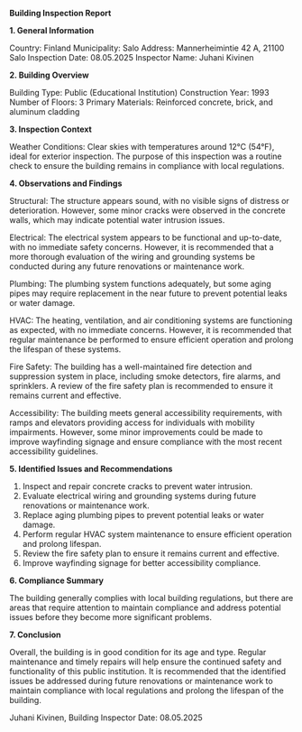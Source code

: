  **Building Inspection Report**

**1. General Information**

Country: Finland
Municipality: Salo
Address: Mannerheimintie 42 A, 21100 Salo
Inspection Date: 08.05.2025
Inspector Name: Juhani Kivinen

**2. Building Overview**

Building Type: Public (Educational Institution)
Construction Year: 1993
Number of Floors: 3
Primary Materials: Reinforced concrete, brick, and aluminum cladding

**3. Inspection Context**

Weather Conditions: Clear skies with temperatures around 12°C (54°F), ideal for exterior inspection. The purpose of this inspection was a routine check to ensure the building remains in compliance with local regulations.

**4. Observations and Findings**

Structural: The structure appears sound, with no visible signs of distress or deterioration. However, some minor cracks were observed in the concrete walls, which may indicate potential water intrusion issues.

Electrical: The electrical system appears to be functional and up-to-date, with no immediate safety concerns. However, it is recommended that a more thorough evaluation of the wiring and grounding systems be conducted during any future renovations or maintenance work.

Plumbing: The plumbing system functions adequately, but some aging pipes may require replacement in the near future to prevent potential leaks or water damage.

HVAC: The heating, ventilation, and air conditioning systems are functioning as expected, with no immediate concerns. However, it is recommended that regular maintenance be performed to ensure efficient operation and prolong the lifespan of these systems.

Fire Safety: The building has a well-maintained fire detection and suppression system in place, including smoke detectors, fire alarms, and sprinklers. A review of the fire safety plan is recommended to ensure it remains current and effective.

Accessibility: The building meets general accessibility requirements, with ramps and elevators providing access for individuals with mobility impairments. However, some minor improvements could be made to improve wayfinding signage and ensure compliance with the most recent accessibility guidelines.

**5. Identified Issues and Recommendations**

1. Inspect and repair concrete cracks to prevent water intrusion.
2. Evaluate electrical wiring and grounding systems during future renovations or maintenance work.
3. Replace aging plumbing pipes to prevent potential leaks or water damage.
4. Perform regular HVAC system maintenance to ensure efficient operation and prolong lifespan.
5. Review the fire safety plan to ensure it remains current and effective.
6. Improve wayfinding signage for better accessibility compliance.

**6. Compliance Summary**

The building generally complies with local building regulations, but there are areas that require attention to maintain compliance and address potential issues before they become more significant problems.

**7. Conclusion**

Overall, the building is in good condition for its age and type. Regular maintenance and timely repairs will help ensure the continued safety and functionality of this public institution. It is recommended that the identified issues be addressed during future renovations or maintenance work to maintain compliance with local regulations and prolong the lifespan of the building.

Juhani Kivinen, Building Inspector
Date: 08.05.2025